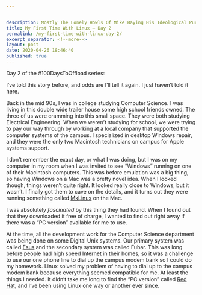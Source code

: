 ```yaml
---


description: Mostly The Lonely Howls Of Mike Baying His Ideological Purity At The Moon
title: My First Time With Linux – Day 2
permalink: /my-first-time-with-linux-day-2/
excerpt_separator: <!--more-->
layout: post
date: 2020-04-26 18:46:40
published: true
---
```


Day 2 of the #100DaysToOffload series:

I’ve told this story before, and odds are I’ll tell it again. I just haven’t told it here.

<!--more-->

Back in the mid 90s, I was in college studying Computer Science. I was living in this double wide trailer house some high school friends owned. The three of us were cramming into this small space. They were both studying Electrical Engineering. When we weren’t studying for school, we were trying to pay our way through by working at a local company that supported the computer systems of the campus. I specialized in desktop Windows repair, and they were the only two Macintosh technicians on campus for Apple systems support.

I don’t remember the exact day, or what I was doing, but I was on my computer in my room when I was invited to see “Windows” running on one of their Macintosh computers. This was before emulation was a big thing, so having Windows on a Mac was a pretty novel idea. When I looked though, things weren’t quite right. It looked really close to Windows, but it wasn’t. I finally got them to cave on the details, and it turns out they were running something called [MkLinux](https://en.wikipedia.org/wiki/MkLinux) on the Mac.

I was absolutely _fascinated_ by this thing they had found. When I found out that they downloaded it free of charge, I wanted to find out right away if there was a “PC version” available for me to use. 

At the time, all the development work for the Computer Science department was being done on some Digital Unix systems. Our primary system was called [Esus](https://en.wikipedia.org/wiki/Esus) and the secondary system was called Fubar. This was long before people had high speed Internet in their homes, so it was a challenge to use our one phone line to dial up the campus modem bank so I could do my homework. Linux solved my problem of having to dial up to the campus modem bank because everything seemed compatible for me. At least the things I needed. It didn’t take me long to find the “PC version” called [Red Hat](https://www.redhat.com/en), and I’ve been using Linux one way or another ever since.